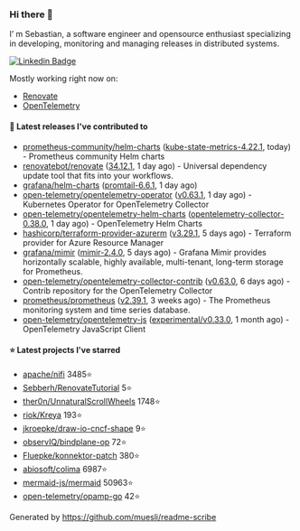 ### Hi there 👋

I’ m Sebastian, a software engineer and opensource enthusiast specializing in developing, monitoring and managing releases in distributed systems.

[![Linkedin Badge](https://img.shields.io/badge/-LinkedIn-blue?style=flat&logo=Linkedin&logoColor=white&link=https://www.linkedin.com/in/sebastian-poxhofer/)](https://www.linkedin.com/in/sebastian-poxhofer/)

Mostly working right now on:
- [Renovate](https://github.com/renovatebot/renovate)
- [OpenTelemetry](https://github.com/open-telemetry)



#### 🚀 Latest releases I've contributed to

- [prometheus-community/helm-charts](https://github.com/prometheus-community/helm-charts) ([kube-state-metrics-4.22.1](https://github.com/prometheus-community/helm-charts/releases/tag/kube-state-metrics-4.22.1), today) - Prometheus community Helm charts
- [renovatebot/renovate](https://github.com/renovatebot/renovate) ([34.12.1](https://github.com/renovatebot/renovate/releases/tag/34.12.1), 1 day ago) - Universal dependency update tool that fits into your workflows.
- [grafana/helm-charts](https://github.com/grafana/helm-charts) ([promtail-6.6.1](https://github.com/grafana/helm-charts/releases/tag/promtail-6.6.1), 1 day ago)
- [open-telemetry/opentelemetry-operator](https://github.com/open-telemetry/opentelemetry-operator) ([v0.63.1](https://github.com/open-telemetry/opentelemetry-operator/releases/tag/v0.63.1), 1 day ago) - Kubernetes Operator for OpenTelemetry Collector
- [open-telemetry/opentelemetry-helm-charts](https://github.com/open-telemetry/opentelemetry-helm-charts) ([opentelemetry-collector-0.38.0](https://github.com/open-telemetry/opentelemetry-helm-charts/releases/tag/opentelemetry-collector-0.38.0), 1 day ago) - OpenTelemetry Helm Charts
- [hashicorp/terraform-provider-azurerm](https://github.com/hashicorp/terraform-provider-azurerm) ([v3.29.1](https://github.com/hashicorp/terraform-provider-azurerm/releases/tag/v3.29.1), 5 days ago) - Terraform provider for Azure Resource Manager
- [grafana/mimir](https://github.com/grafana/mimir) ([mimir-2.4.0](https://github.com/grafana/mimir/releases/tag/mimir-2.4.0), 5 days ago) - Grafana Mimir provides horizontally scalable, highly available, multi-tenant, long-term storage for Prometheus.
- [open-telemetry/opentelemetry-collector-contrib](https://github.com/open-telemetry/opentelemetry-collector-contrib) ([v0.63.0](https://github.com/open-telemetry/opentelemetry-collector-contrib/releases/tag/v0.63.0), 6 days ago) - Contrib repository for the OpenTelemetry Collector
- [prometheus/prometheus](https://github.com/prometheus/prometheus) ([v2.39.1](https://github.com/prometheus/prometheus/releases/tag/v2.39.1), 3 weeks ago) - The Prometheus monitoring system and time series database.
- [open-telemetry/opentelemetry-js](https://github.com/open-telemetry/opentelemetry-js) ([experimental/v0.33.0](https://github.com/open-telemetry/opentelemetry-js/releases/tag/experimental%2Fv0.33.0), 1 month ago) - OpenTelemetry JavaScript Client

#### ⭐ Latest projects I've starred

- [apache/nifi](https://github.com/apache/nifi) 3485⭐
- [Sebberh/RenovateTutorial](https://github.com/Sebberh/RenovateTutorial) 5⭐
- [ther0n/UnnaturalScrollWheels](https://github.com/ther0n/UnnaturalScrollWheels) 1748⭐
- [riok/Kreya](https://github.com/riok/Kreya) 193⭐
- [jkroepke/draw-io-cncf-shape](https://github.com/jkroepke/draw-io-cncf-shape) 9⭐
- [observIQ/bindplane-op](https://github.com/observIQ/bindplane-op) 72⭐
- [Fluepke/konnektor-patch](https://github.com/Fluepke/konnektor-patch) 380⭐
- [abiosoft/colima](https://github.com/abiosoft/colima) 6987⭐
- [mermaid-js/mermaid](https://github.com/mermaid-js/mermaid) 50963⭐
- [open-telemetry/opamp-go](https://github.com/open-telemetry/opamp-go) 42⭐



Generated by https://github.com/muesli/readme-scribe
